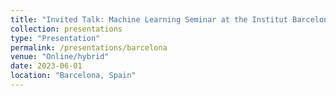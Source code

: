 ```yaml
---
title: "Invited Talk: Machine Learning Seminar at the Institut Barcelona d'Estudis Internacionals"
collection: presentations
type: "Presentation"
permalink: /presentations/barcelona
venue: "Online/hybrid"
date: 2023-06-01
location: "Barcelona, Spain"
---
```


